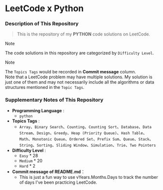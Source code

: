 # LeetCode x Python

### Description of This Repository
> This is the repository of my **PYTHON** code solutions on LeetCode.

> [!NOTE] 
> The code solutions in this repository are categorized by `Difficulty Level`.

> [!NOTE]
> The `Topics Tags` would be recorded in **Commit message** column.<br>
> Note that a LeetCode problem may have multiple solutions. My solution is just one of them and may not necessarily include all the algorithms or data structures mentioned in the `Topic Tags`.

### Supplementary Notes of This Repository
- **Programming Language** :
  - `python`
- **Topics Tags** :
  - `Array`、`Binary Search`、`Counting`、`Counting Sort`、`Database`、`Data Stream`、`Design`、`Greedy`、`Heap (Priority Queue)`、`Hash Table`、`Math`、`Monotonic Queue`、`Ordered Set`、`Prefix Sum`、`Queue`、`Stack`、`String`、`Sorting`、`Sliding Window`、`Simulation`、`Trie`、`Two Pointers`
- **Difficulty Level** :
  - `Easy` * 28
  - `Medium` * 20
  - `Hard` * 2
- **Commit message of README.md**：
  - This is just a fun way to use vYears.Months.Days to track the number of days I've been practicing LeetCode.
